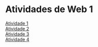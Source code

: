# Atividades de Web 1

[Atividade 1](https://willyamandrade.github.io/Atividades-de-Web1/atividade-1/index.html)\
[Atividade 2](https://willyamandrade.github.io/Atividades-de-Web1/atividade-2/index.html)\
[Atividade 3](https://willyamandrade.github.io/Atividades-de-Web1/atividade-3/index.html)\
[Atividade 4](https://willyamandrade.github.io/Atividades-de-Web1/atividade-4/index.html)
